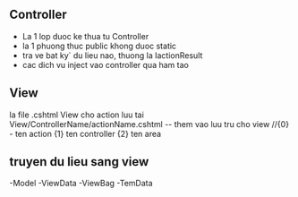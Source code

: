 ## Controller
 - La 1 lop duoc ke thua tu Controller
 - la 1 phuong thuc public khong duoc static
 - tra ve bat ky` du lieu nao, thuong la IactionResult
 - cac dich vu inject vao controller qua ham tao

 ## View
 la file .cshtml
 View cho action luu tai View/ControllerName/actionName.cshtml
-- them vao luu tru cho view
//{0} - ten action
{1} ten controller
{2} ten area
## truyen du lieu sang view
-Model
-ViewData
-ViewBag
-TemData